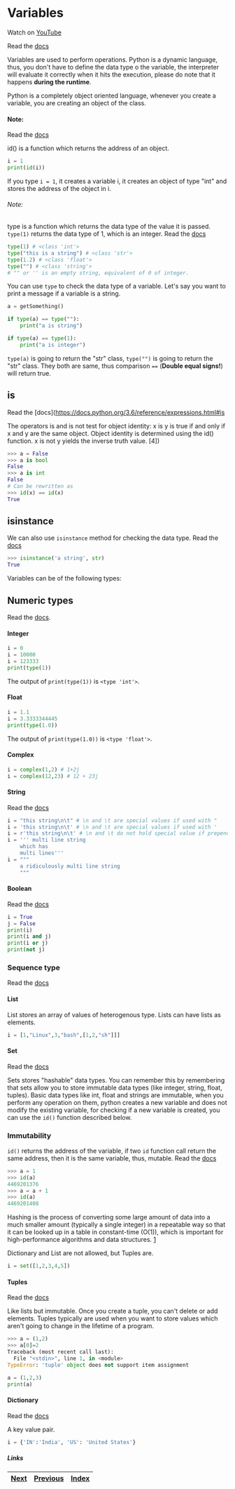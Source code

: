# Variables

Watch on [YouTube](https://www.youtube.com/watch?v=3_-W0S1VdLo)

Read the [docs](https://docs.python.org/3/reference/expressions.html#atom-identifiers)

Variables are used to perform operations. Python is a dynamic language, thus, you don't have to define the data type o the variable, the interpreter will evaluate it correctly when it hits the execution, please do note that it happens **during the runtime**.

Python is a completely object oriented language, whenever you create a variable, you are creating an object of the class. 

#### Note:

Read the [docs](https://docs.python.org/3/library/functions.html?highlight=id#id)

id() is a function which returns the address of an object.

```python
i = 1
print(id(i))
```

If you type `i = 1`, it creates a variable i, it creates an object of type "int" and stores the address of the object in i.

###### Note:
type is a function which returns the data type of the value it is passed. `type(1)` returns the data type of 1, which is an integer. Read the [docs](https://docs.python.org/3/library/functions.html?highlight=id#type)

```python
type(1) # <class 'int'>
type("this is a string") # <class 'str'>
type(1.2) # <class 'float'>
type("") # <class 'string'> 
# "" or '' is an empty string, equivalent of 0 of integer.
```

You can use `type` to check the data type of a variable. Let's say you want to print a message if a variable is a string.

```python
a = getSomething()

if type(a) == type(""):
	print("a is string")

if type(a) == type(1):
	print("a is integer")
```

`type(a)` is going to return the "str" class, `type("")` is going to return the "str" class. They both are same, thus comparison `==` (**Double equal signs!**) will return true.

## is

Read the [docs](https://docs.python.org/3.6/reference/expressions.html#is

The operators is and is not test for object identity: x is y is true if and only if x and y are the same object. Object identity is determined using the id() function. x is not y yields the inverse truth value. [4])

```python
>>> a = False
>>> a is bool
False
>>> a is int
False
# Can be rewritten as
>>> id(x) == id(x)
True
```
## isinstance

We can also use `isinstance` method for checking the data type. Read the [docs](https://docs.python.org/3/library/functions.html?highlight=isinstance#isinstance)

```python
>>> isinstance('a string', str)
True
```

Variables can be of the following types:

## Numeric types
Read the [docs](https://docs.python.org/3/library/stdtypes.html#numeric-types-int-float-complex).

#### Integer

```python
i = 0
i = 10000
i = 123333
print(type(1))
```
The output of `print(type(1))` is `<type 'int'>`.

#### Float

```python
i = 1.1
i = 3.3333344445
print(type(1.0))
```

The output of `print(type(1.0))` is `<type 'float'>`.

#### Complex

```python
i = complex(1,2) # 1+2j
i = complex(12,23) # 12 + 23j
```

#### String

Read the [docs](https://docs.python.org/3/library/stdtypes.html#text-sequence-type-str)

```python
i = "this string\n\t" # \n and \t are special values if used with "
i = 'this string\n\t' # \n and \t are special values if used with '
i = r'this string\n\t' # \n and \t do not hold special value if prepended with r, r stands for raw'
i = ''' multi line string
	which has
	multi lines'''
i = """
	a ridiculously multi line string
	"""
```

#### Boolean

Read the [docs](https://docs.python.org/3/library/stdtypes.html#boolean-values)

```python
i = True
j = False
print(i)
print(i and j)
print(i or j)
print(not j)
```

### Sequence type

Read the [docs](https://docs.python.org/3/library/stdtypes.html#sequence-types-list-tuple-range)

#### List

List stores an array of values of heterogenous type. Lists can have lists as elements.

```python
i = [1,"Linux",3,"bash",[1,2,"sh"]]]
```

#### Set

Read the [docs](https://docs.python.org/3/library/stdtypes.html#set-types-set-frozenset)

Sets stores "hashable" data types. You can remember this by remembering that sets allow you to store immutable data types (like integer, string, float, tuples). Basic data types like int, float and strings are immutable, when you perform any operation on them, python creates a new variable and does not modify the existing variable, for checking if a new variable is created, you can use the `id()` function described below.

### Immutability
`id()` returns the address of the variable, if two `id` function call return the same address, then it is the same variable, thus, mutable. Read the [docs](https://docs.python.org/3/library/stdtypes.html#immutable-sequence-types)

```python
>>> a = 1
>>> id(a)
4469201376
>>> a = a + 1
>>> id(a)
4469201408
```

 Hashing is the process of converting some large amount of data into a much smaller amount (typically a single integer) in a repeatable way so that it can be looked up in a table in constant-time (O(1)), which is important for high-performance algorithms and data structures. [1](http://stackoverflow.com/questions/2671376/ddg#2671398)

 Dictionary and List are not allowed, but Tuples are.

```python
i = set([1,2,3,4,5])
```

#### Tuples

Read the [docs](https://docs.python.org/3/library/stdtypes.html#tuple)

Like lists but immutable. Once you create a tuple, you can't delete or add elements. Tuples typically are used when you want to store values which aren't going to change in the lifetime of a program.

```python
>>> a = (1,2)
>>> a[0]=2
Traceback (most recent call last):
  File "<stdin>", line 1, in <module>
TypeError: 'tuple' object does not support item assignment
```

```python
a = (1,2,3)
print(a)
```

#### Dictionary
Read the [docs](https://docs.python.org/3/library/stdtypes.html#dict)

A key value pair.

```python
i = {'IN':'India', 'US': 'United States'}
```

##### Links

|[Next](03-02-operators.md) | [Previous](02-more-about-language.md) |  [Index](SUMMARY.md)
| ----| ----| ----| 
